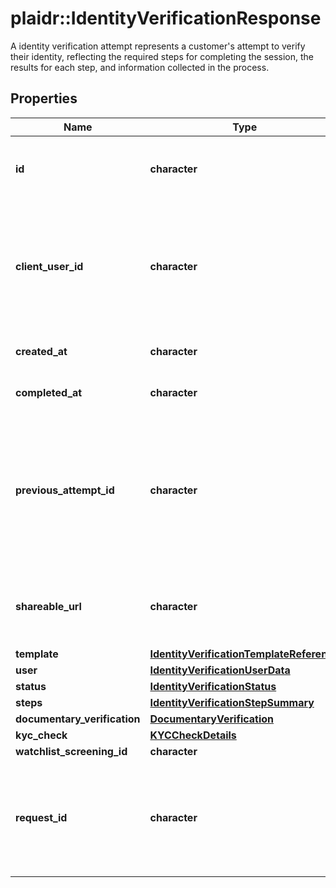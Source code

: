 # plaidr::IdentityVerificationResponse

A identity verification attempt represents a customer's attempt to verify their identity, reflecting the required steps for completing the session, the results for each step, and information collected in the process.

## Properties
Name | Type | Description | Notes
------------ | ------------- | ------------- | -------------
**id** | **character** | ID of the associated Identity Verification attempt. | 
**client_user_id** | **character** | An identifier to help you connect this object to your internal systems. For example, your database ID corresponding to this object. | 
**created_at** | **character** | An ISO8601 formatted timestamp. | 
**completed_at** | **character** | An ISO8601 formatted timestamp. | 
**previous_attempt_id** | **character** | The ID for the Identity Verification preceding this session. This field will only be filled if the current Identity Verification is a retry of a previous attempt. | 
**shareable_url** | **character** | A shareable URL that can be sent directly to the user to complete verification | 
**template** | [**IdentityVerificationTemplateReference**](IdentityVerificationTemplateReference.md) |  | 
**user** | [**IdentityVerificationUserData**](IdentityVerificationUserData.md) |  | 
**status** | [**IdentityVerificationStatus**](IdentityVerificationStatus.md) |  | 
**steps** | [**IdentityVerificationStepSummary**](IdentityVerificationStepSummary.md) |  | 
**documentary_verification** | [**DocumentaryVerification**](DocumentaryVerification.md) |  | 
**kyc_check** | [**KYCCheckDetails**](KYCCheckDetails.md) |  | 
**watchlist_screening_id** | **character** |  | 
**request_id** | **character** | A unique identifier for the request, which can be used for troubleshooting. This identifier, like all Plaid identifiers, is case sensitive. | 


